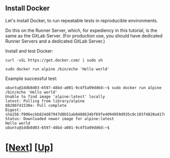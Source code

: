 ## Install Docker

Let's install Docker, to run repeatable tests in reproducible environments.

Do this on the Runner Server, which, for expediency in this tutorial,
is the same as the GitLab Server. (For production use, you should have
dedicated Runner Servers and a dedicated GitLab Server.)

Install and test Docker:

```console
curl -sSL https://get.docker.com/ | sudo sh

sudo docker run alpine /bin/echo 'Hello world'
```

Example successful test:

```shell_session
ubuntu@1ddb8d03-6597-48bd-a001-9c4f5a99dd6d:~$ sudo docker run alpine /bin/echo 'Hello world'
Unable to find image 'alpine:latest' locally
latest: Pulling from library/alpine
88286f41530e: Pull complete
Digest: sha256:f006ecbb824d87947d0b51ab8488634bf69fe4094959d935c0c103f4820a417d
Status: Downloaded newer image for alpine:latest
Hello world
ubuntu@1ddb8d03-6597-48bd-a001-9c4f5a99dd6d:~$
```

# [[Next]](01_20-installing-gitlab-ci.md) [[Up]](README.md)
